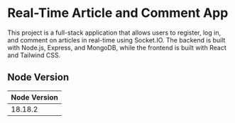 # Real-Time Article and Comment App

This project is a full-stack application that allows users to register, log in, and comment on articles in real-time using Socket.IO. The backend is built with Node.js, Express, and MongoDB, while the frontend is built with React and Tailwind CSS.

## Node Version

| Node Version |
| ------------ |
| 18.18.2      |

